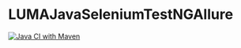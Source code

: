 # LUMAJavaSeleniumTestNGAllure
[![Java CI with Maven](https://github.com/meerimb312/LUMAJavaSeleniumTestNGAllure/actions/workflows/build.yml/badge.svg)](https://github.com/meerimb312/LUMAJavaSeleniumTestNGAllure/actions/workflows/build.yml)
